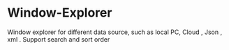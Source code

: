 # Window-Explorer
Window explorer for different data source, such as local PC, Cloud , Json , xml .
Support search and sort order 
